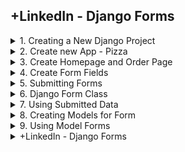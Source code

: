 
## +LinkedIn - Django Forms

<details>
<summary>1. Creating a New Django Project </summary>

# Creating a New Django Project

## Install venv

```py
python -m venv myproject-env

pip install virtualenv
virtualenv myproject-env
```

## Activate venv

```py
# myproject-env\Scripts\activate
source myproject-env/bin/activate
```

## Install Django

```py
python -m pip install Django

pip install Django
```

## Get dependencies

```py
pip freeze
```

```x
asgiref==3.7.2
Django==5.0.3
sqlparse==0.4.4
```

## Save Dependencies to Requirements.txt

```py
pip freeze > requirements.txt
```

## Install requirements from Requirements.txt

```py
pip install -r requirements.txt
```

## Deactivate a virtual environment

```py
deactivate
```

## Create Django Project

```py
django-admin startproject anyisgarden .
```

## Start Local Server

```py
python manage.py runserver
```

```x
You have 18 unapplied migration(s). Your project may not work properly until you apply the migrations for app(s): admin, auth, contenttypes, sessions.
Run 'python manage.py migrate' to apply them.
March 20, 2024 - 04:58:12
Django version 5.0.3, using settings 'smartnotes.settings'
Starting development server at http://127.0.0.1:8000/
Quit the server with CONTROL-C.
```

# #END</details>

<details>
<summary>2. Create new App - Pizza </summary>

# Create new App - Pizza

[https://github.com/omeatai/src-python-flask-django/commit/df963c5ff37c50149f4ed82e4bca7451d4d0f71c](https://github.com/omeatai/src-python-flask-django/commit/df963c5ff37c50149f4ed82e4bca7451d4d0f71c)

```py
django-admin startapp pizza
```

<img width="1464" alt="image" src="https://github.com/omeatai/src-python-flask-django/assets/32337103/83f17f2c-e00f-4154-a02e-3812f7ed11b6">

# #END</details>

<details>
<summary>3. Create Homepage and Order Page </summary>

# Create Homepage and Order Page

[https://github.com/omeatai/src-python-flask-django/commit/c5141aba40c0f8e13be4e8cf1bc081aeec1810e4](https://github.com/omeatai/src-python-flask-django/commit/c5141aba40c0f8e13be4e8cf1bc081aeec1810e4)

### anyisgarden.settings:

```py
# Application definition

INSTALLED_APPS = [
    'django.contrib.admin',
    'django.contrib.auth',
    'django.contrib.contenttypes',
    'django.contrib.sessions',
    'django.contrib.messages',
    'django.contrib.staticfiles',
    'pizza',
]

```

### anyisgarden.urls:

```py
from django.contrib import admin
from django.urls import path, include

urlpatterns = [
    path('admin/', admin.site.urls),
    path('', include('pizza.urls')),
]

```

### pizza.urls:

```py
from django.urls import path
from . import views

urlpatterns = [
    path('', views.home, name='home'),
    path('order', views.order, name='order'),
]

```

### pizza.views:

```py
from django.shortcuts import render

# Create your views here.


def home(request):
    return render(request, 'pizza/home.html')


def order(request):
    return render(request, 'pizza/order.html')

```

### src-python/linkedin/django-forms/pizza/templates/pizza/home.html:

```html
<!DOCTYPE html>
<html lang="en">

<head>
    <meta charset="UTF-8">
    <meta name="viewport" content="width=device-width, initial-scale=1.0">
    <title>Anyi's garden</title>
</head>

<body>
    <h1>Anyi's Garden</h1>
    <a href="{% url 'order' %}">Order a pizza</a>
</body>

</html>
```

### src-python/linkedin/django-forms/pizza/templates/pizza/order.html:

```html
<!DOCTYPE html>
<html lang="en">

<head>
    <meta charset="UTF-8">
    <meta name="viewport" content="width=device-width, initial-scale=1.0">
    <title>Order a Pizza</title>
</head>

<body>
    <h1>Order Pizza Form</h1>
</body>

</html>
```

![image](https://github.com/omeatai/src-python-flask-django/assets/32337103/839178ea-5101-492f-a904-f57f2678c8c5)
![image](https://github.com/omeatai/src-python-flask-django/assets/32337103/138eca54-b81b-457b-b5b7-e0ba9d190809)

<img width="1464" alt="image" src="https://github.com/omeatai/src-python-flask-django/assets/32337103/1c063cc4-0a77-492b-b172-5bc91d089b6b">
<img width="1464" alt="image" src="https://github.com/omeatai/src-python-flask-django/assets/32337103/41e065ce-2c52-4922-bef0-b51ed2b2e6f7">
<img width="1464" alt="image" src="https://github.com/omeatai/src-python-flask-django/assets/32337103/947ff739-77c8-4e6d-b20b-5aeff3081743">
<img width="1464" alt="image" src="https://github.com/omeatai/src-python-flask-django/assets/32337103/e4df8a46-dadf-42af-b33a-a2cff102716b">
<img width="1464" alt="image" src="https://github.com/omeatai/src-python-flask-django/assets/32337103/8a90fcba-2eab-4e35-b581-29e79a81c208">
<img width="1464" alt="image" src="https://github.com/omeatai/src-python-flask-django/assets/32337103/cd994088-56f5-4d8e-8c87-79490dfd0202">

# #END</details>

<details>
<summary>4. Create Form Fields </summary>

# Create Form Fields

[https://github.com/omeatai/src-python-flask-django/commit/c736d189596b7caa3597f762b1afbe344912c42b](https://github.com/omeatai/src-python-flask-django/commit/c736d189596b7caa3597f762b1afbe344912c42b)

### src-python/linkedin/django-forms/pizza/templates/pizza/order.html:

```html
<!DOCTYPE html>
<html lang="en">

<head>
    <meta charset="UTF-8">
    <meta name="viewport" content="width=device-width, initial-scale=1.0">
    <title>Order a Pizza</title>
</head>

<body>
    <h1>Order Pizza Form</h1>

    <form>
        <div>
            <label for="topping1">Topping 1: </label>
            <input type="text" id="topping1" name="topping1">
            <label for="topping2">Topping 2: </label>
            <input type="text" id="topping2" name="topping2">
            <label for="size">Size: </label>
            <select name="size" id="size">
                <option value="small">Small</option>
                <option value="medium">Medium</option>
                <option value="large">Large</option>
            </select>
        </div>
    </form>
</body>

</html>
```

![image](https://github.com/omeatai/src-python-flask-django/assets/32337103/a0e9d418-23bb-438c-b6cf-d6462fd2ac63)

<img width="1464" alt="image" src="https://github.com/omeatai/src-python-flask-django/assets/32337103/eea37d7a-f6a2-4954-84c3-5c9ab5530bc0">

# #END</details>

<details>
<summary>5. Submitting Forms </summary>

# Submitting Forms

### src-python/linkedin/django-forms/pizza/templates/pizza/order.html:

```html
<!DOCTYPE html>
<html lang="en">

<head>
    <meta charset="UTF-8">
    <meta name="viewport" content="width=device-width, initial-scale=1.0">
    <title>Order a Pizza</title>
</head>

<body>
    <h1>Order Pizza Form</h1>

    <form action="{% url 'order' %}" method="post">
        {% csrf_token %}
        <div>
            <label for="topping1">Topping 1: </label>
            <input type="text" id="topping1" name="topping1">
            <label for="topping2">Topping 2: </label>
            <input type="text" id="topping2" name="topping2">
            <label for="size">Size: </label>
            <select name="size" id="size">
                <option value="small">Small</option>
                <option value="medium">Medium</option>
                <option value="large">Large</option>
            </select>
            <input type="submit" value="Order Pizza">
        </div>
    </form>
</body>

</html>
```

<img width="960" alt="image" src="https://github.com/omeatai/src-python-flask-django/assets/32337103/b5bb0727-f8c9-4e0a-8634-430117c3ea55">
<img width="1464" alt="image" src="https://github.com/omeatai/src-python-flask-django/assets/32337103/6a19534c-52c2-4c58-a57d-c3c4c5ebbc3f">

# #END</details>

<details>
<summary>6. Django Form Class </summary>

# Django Form Class

[https://github.com/omeatai/src-python-flask-django/commit/aac29045cc48a4a8130804c301196727c6076ccf](https://github.com/omeatai/src-python-flask-django/commit/aac29045cc48a4a8130804c301196727c6076ccf)

### pizza.forms:

```py
from django import forms


CHOICES = [('small', 'Small'), ('medium', 'Medium'), ('large', 'Large')]


class PizzaForm(forms.Form):
    topping1 = forms.CharField(label='Topping 1', max_length=100)
    topping2 = forms.CharField(label='Topping 2', max_length=100)
    size = forms.ChoiceField(label='Size', choices=CHOICES)

```

### pizza.views:

```py
from django.shortcuts import render
from .forms import PizzaForm
# Create your views here.


def home(request):
    return render(request, 'pizza/home.html')


def order(request):
    form = PizzaForm()
    return render(request, 'pizza/order.html', {'form': form})

```

### src-python/linkedin/django-forms/pizza/templates/pizza/order.html:

```html
<!DOCTYPE html>
<html lang="en">

<head>
    <meta charset="UTF-8">
    <meta name="viewport" content="width=device-width, initial-scale=1.0">
    <title>Order a Pizza</title>
</head>

<body>
    <h1>Order Pizza Form</h1>

    <form action="{% url 'order' %}" method="post">
        {% csrf_token %}
        {{ form.as_p }}
        <input type="submit" value="Order Pizza">

        {% comment %} <div>
            <label for="topping1">Topping 1: </label>
            <input type="text" id="topping1" name="topping1">
            <label for="topping2">Topping 2: </label>
            <input type="text" id="topping2" name="topping2">
            <label for="size">Size: </label>
            <select name="size" id="size">
                <option value="small">Small</option>
                <option value="medium">Medium</option>
                <option value="large">Large</option>
            </select>
            <input type="submit" value="Order Pizza">
        </div> {% endcomment %}
    </form>
</body>

</html>

```

<img width="960" alt="image" src="https://github.com/omeatai/src-python-flask-django/assets/32337103/8e3ec26a-ff38-406c-9876-71aa31cf2ceb">
<img width="1464" alt="image" src="https://github.com/omeatai/src-python-flask-django/assets/32337103/a660edbe-8b71-49c4-a9e3-48ff05d1aa0d">
<img width="1464" alt="image" src="https://github.com/omeatai/src-python-flask-django/assets/32337103/963c5324-57b2-4428-8a6c-eb7055364908">
<img width="1464" alt="image" src="https://github.com/omeatai/src-python-flask-django/assets/32337103/e972105a-a753-4b41-b065-5348fef9a26e">

# #END</details>

<details>
<summary>7. Using Submitted Data </summary>

# Using Submitted Data

[https://github.com/omeatai/src-python-flask-django/commit/fb0f8ea1b17786714e1a30a1e9fbb44c801276c7](https://github.com/omeatai/src-python-flask-django/commit/fb0f8ea1b17786714e1a30a1e9fbb44c801276c7)

### pizza.forms:

```py
from django import forms


CHOICES = [('small', 'Small'), ('medium', 'Medium'), ('large', 'Large')]


class PizzaForm(forms.Form):
    topping1 = forms.CharField(label='Topping 1', max_length=100)
    topping2 = forms.CharField(label='Topping 2', max_length=100)
    size = forms.ChoiceField(label='Size', choices=CHOICES)

```

### pizza.views:

```py
from django.shortcuts import render
from .forms import PizzaForm
# Create your views here.


def home(request):
    return render(request, 'pizza/home.html')


def order(request):
    if request.method == 'POST':
        filled_form = PizzaForm(request.POST)
        if filled_form.is_valid():
            size = filled_form.cleaned_data['size']
            topping1 = filled_form.cleaned_data['topping1']
            topping2 = filled_form.cleaned_data['topping2']
            # note = f"Thanks for ordering! Your {size} pizza with {topping1} and {topping2} is on its way!"
            note = "Thanks for ordering! Your %s Pizza with %s and %s is on its way!" % (
                size, topping1, topping2)
            empty_form = PizzaForm()
            return render(request, 'pizza/order.html', {'form': empty_form, 'note': note})
    else:
        form = PizzaForm()
        return render(request, 'pizza/order.html', {'form': form})

```

### src-python/linkedin/django-forms/pizza/templates/pizza/order.html:

```html
<!DOCTYPE html>
<html lang="en">

<head>
    <meta charset="UTF-8">
    <meta name="viewport" content="width=device-width, initial-scale=1.0">
    <title>Order a Pizza</title>
</head>

<body>
    <h1>Order Pizza Form</h1>

    {% if note %}
    <h2 style="color: green;">{{ note }}</h2>
    {% endif %}

    <form action="{% url 'order' %}" method="post">
        {% csrf_token %}
        {{ form.as_p }}
        <input type="submit" value="Order Pizza">

    </form>
</body>

</html>
```

<img width="960" alt="image" src="https://github.com/omeatai/src-python-flask-django/assets/32337103/21c1e785-3929-4076-89b5-df14c7ef6fe5">
<img width="960" alt="image" src="https://github.com/omeatai/src-python-flask-django/assets/32337103/bcac377d-c2b0-41fe-b847-fe396890eafe">
<img width="1464" alt="image" src="https://github.com/omeatai/src-python-flask-django/assets/32337103/4dcc8164-592a-47dd-aed9-de696bedf658">
<img width="1464" alt="image" src="https://github.com/omeatai/src-python-flask-django/assets/32337103/547c4336-44cf-4724-a8db-2aadc808bab5">
<img width="1464" alt="image" src="https://github.com/omeatai/src-python-flask-django/assets/32337103/88dd2d26-aaf0-4004-b0dc-d7afed925ad3">

# #END</details>

<details>
<summary>8. Creating Models for Form </summary>

# Creating Models for Form

[https://github.com/omeatai/src-python-flask-django/commit/f89abad1ceb7bee49234637369082b023fa5ebf8](https://github.com/omeatai/src-python-flask-django/commit/f89abad1ceb7bee49234637369082b023fa5ebf8)

## Make Migrations 

```py
python manage.py makemigrations
python manage.py migrate
```

## Create Super User

```py
python manage.py createsuperuser
```

## Run Development Server

```py
python manage.py runserver
```

### pizza.forms:

```py
from django import forms


CHOICES = [('small', 'Small'), ('medium', 'Medium'), ('large', 'Large')]


class PizzaForm(forms.Form):
    topping1 = forms.CharField(label='Topping 1', max_length=100)
    topping2 = forms.CharField(label='Topping 2', max_length=100)
    size = forms.ChoiceField(label='Size', choices=CHOICES)

```

### pizza.models:

```py
from django.db import models

# Create your models here.


class Size(models.Model):
    title = models.CharField(max_length=100)

    def __str__(self):
        return self.title


class Pizza(models.Model):
    topping1 = models.CharField(max_length=100)
    topping2 = models.CharField(max_length=100)
    size = models.ForeignKey(Size, on_delete=models.CASCADE)

```

### pizza.admin:

```py
from django.contrib import admin
from .models import Size, Pizza
# Register your models here.

admin.site.register(Size)
admin.site.register(Pizza)

```

<img width="960" alt="image" src="https://github.com/omeatai/src-python-flask-django/assets/32337103/02333abe-6f41-4ee2-98e8-5f670116a8c3">
<img width="960" alt="image" src="https://github.com/omeatai/src-python-flask-django/assets/32337103/a96685b8-a537-4d13-9086-8e155e36e076">
<img width="960" alt="image" src="https://github.com/omeatai/src-python-flask-django/assets/32337103/df10d946-508c-42f7-87d1-cb9d34f0be74">
<img width="960" alt="image" src="https://github.com/omeatai/src-python-flask-django/assets/32337103/c2d5e5a5-e994-4c4f-ad81-533753fdc4d1">
<img width="960" alt="image" src="https://github.com/omeatai/src-python-flask-django/assets/32337103/0ce4832c-1485-409b-8f17-97ca24a61aa0">
<img width="960" alt="image" src="https://github.com/omeatai/src-python-flask-django/assets/32337103/7373b861-af9b-470c-9c7b-a34935550018">
<img width="960" alt="image" src="https://github.com/omeatai/src-python-flask-django/assets/32337103/8c8450d9-abd9-4b6a-b067-6b7a18d8efe5">
<img width="960" alt="image" src="https://github.com/omeatai/src-python-flask-django/assets/32337103/92e1f04a-34e1-49db-8198-16b421312c28">
<img width="960" alt="image" src="https://github.com/omeatai/src-python-flask-django/assets/32337103/864babcc-7712-4223-a852-e6508b215e90">

<img width="574" alt="image" src="https://github.com/omeatai/src-python-flask-django/assets/32337103/45d5e1ae-394e-48d4-b118-99fe34aa6540">
<img width="1464" alt="image" src="https://github.com/omeatai/src-python-flask-django/assets/32337103/c4077616-46e0-4c94-bdc4-d43c65d0c5db">
<img width="1464" alt="image" src="https://github.com/omeatai/src-python-flask-django/assets/32337103/7b90815a-73c2-47f5-abf7-41e7525a7e95">
<img width="1464" alt="image" src="https://github.com/omeatai/src-python-flask-django/assets/32337103/6645dc42-e412-47f9-94ed-4326c01d3541">

# #END</details>

<details>
<summary>9. Using Model Forms </summary>

# Using Model Forms

```py

```

```py

```

```py

```

```py

```

```py

```

```py

```

```py

```

```py

```

```py

```

```py

```

```py

```

```py

```

```py

```

```py

```

```py

```

```py

```

```py

```

# #END</details>


<details>
<summary>+LinkedIn - Django Forms </summary>

# #END</details>
